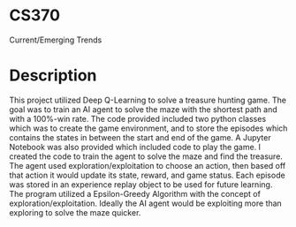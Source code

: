 # CS370
Current/Emerging Trends

# Description

This project utilized Deep Q-Learning to solve a treasure hunting game. The goal was to train an AI agent to solve the maze with the shortest path and with a 100%-win rate. The code provided included two python classes which was to create the game environment, and to store the episodes which contains the states in between the start and end of the game. A Jupyter Notebook was also provided which included code to play the game. I created the code to train the agent to solve the maze and find the treasure. The agent used exploration/exploitation to choose an action, then based off that action it would update its state, reward, and game status. Each episode was stored in an experience replay object to be used for future learning. The program utilized a Epsilon-Greedy Algorithm with the concept of exploration/exploitation. Ideally the AI agent would be exploiting more than exploring to solve the maze quicker.


